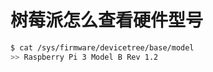 # 树莓派怎么查看硬件型号

```sh
$ cat /sys/firmware/devicetree/base/model
>> Raspberry Pi 3 Model B Rev 1.2
```